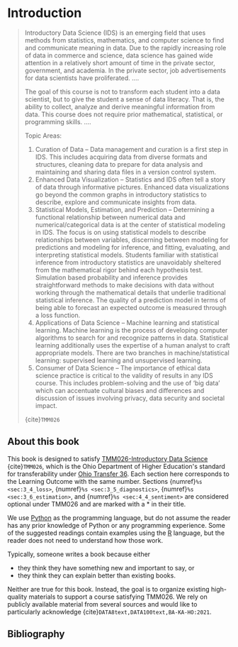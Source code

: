 # Introduction

> Introductory Data Science (IDS) is an emerging field that uses methods from statistics, mathematics, and computer science to find and communicate meaning in data. Due to the rapidly increasing role of data in commerce and science, data science has gained wide attention in a relatively short amount of time in the private sector, government, and academia. In the private sector, job advertisements for data scientists have proliferated. 
> ....
>
> The goal of this course is not to transform each student into a data scientist, but to give the student a sense of data literacy. That is, the ability to collect, analyze and derive meaningful information from data. This course does not require prior mathematical, statistical, or programming skills. 
>....
>
> Topic Areas:
> 1. Curation of Data – Data management and curation is a first step in IDS. This includes acquiring data from diverse formats and structures, cleaning data to prepare for data analysis and maintaining and sharing data files in a version control system.
> 2. Enhanced Data Visualization – Statistics and IDS often tell a story of data through informative pictures. Enhanced data visualizations go beyond the common graphs in introductory statistics to describe, explore and communicate insights from data.
> 3. Statistical Models, Estimation, and Prediction – Determining a functional relationship between numerical data and numerical/categorical data is at the center of statistical modeling in IDS. The focus is on using statistical models to describe relationships between variables, discerning between modeling for predictions and modeling for inference, and fitting, evaluating, and interpreting statistical models. Students familiar with statistical inference from introductory statistics are unavoidably sheltered from the mathematical rigor behind each hypothesis test. Simulation based probability and inference provides straightforward methods to make decisions with data without working through the mathematical details that underlie traditional statistical inference. The quality of a prediction model in terms of being able to forecast an expected outcome is measured through a loss function.
> 4. Applications of Data Science – Machine learning and statistical learning. Machine learning is the process of developing computer algorithms to search for and recognize patterns in data. Statistical learning additionally uses the expertise of a human analyst to craft appropriate models. There are two branches in machine/statistical learning: supervised learning and unsupervised learning.
> 5. Consumer of Data Science – The importance of ethical data science practice is critical to the validity of results in any IDS course. This includes problem-solving and the use of ‘big data’ which can accentuate cultural biases and differences and discussion of issues involving privacy, data security and societal impact.
>
> {cite}`TMM026`

## About this book

This book is designed to satisfy [TMM026-Introductory Data Science](https://www.ohiohighered.org/sites/default/files/uploads/transfer/policy/Introductory%20to%20Data%20Science%20Learning%20Outcomes%20%2812.3.21%29.pdf) {cite}`TMM026`, which is the Ohio Department of Higher Education's standard for transferability under [Ohio Transfer 36](https://www.ohiohighered.org/Ohio-Transfer-36).
Each section here corresponds to the Learning Outcome with the same number.
Sections {numref}`%s <sec:3_4_loss>`, {numref}`%s <sec:3_5_diagnostics>`, {numref}`%s <sec:3_6_estimation>`, and {numref}`%s <sec:4_4_sentiment>` are considered optional under TMM026 and are marked with a * in their title. 

We use [Python](https://www.python.org/) as the programming language, but do not assume the reader has any prior knowledge of Python or any programming experience.
Some of the suggested readings contain examples using the [R](https://www.r-project.org/) language, but the reader does not need to understand how those work.


Typically, someone writes a book because either
* they think they have something new and important to say, or
* they think they can explain better than existing books.

Neither are true for this book. 
Instead, the goal is to organize existing high-quality materials to support a course satisfying TMM026.
We rely on publicly available material from several sources and
would like to particularly acknowledge {cite}`DATA8text,DATA100text,BA-KA-HO:2021`.


## Bibliography
```{bibliography}
```
